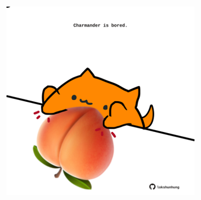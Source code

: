 <!-- built at 13/03/2025, 01:27:39 UTC -->
<p align="center">
  <img width="500" height="500" src="./ReadmeImage.svg">
</p>
